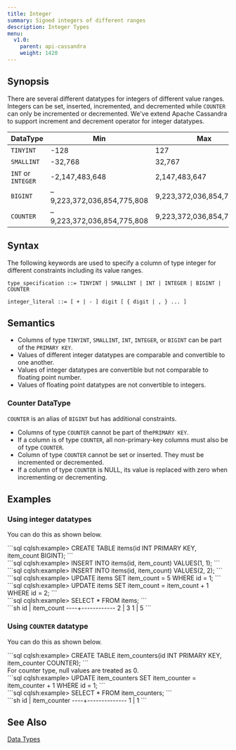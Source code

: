 ```yaml
---
title: Integer
summary: Signed integers of different ranges
description: Integer Types
menu:
  v1.0:
    parent: api-cassandra
    weight: 1420
---
```


## Synopsis
There are several different datatypes for integers of different value ranges. Integers can be set, inserted, incremented, and decremented while `COUNTER` can only be incremented or decremented. We've extend Apache Cassandra to support increment and decrement operator for integer datatypes.

DataType | Min | Max |
---------|-----|-----|
`TINYINT` | -128 | 127 |
`SMALLINT` | -32,768 | 32,767 |
`INT` or `INTEGER` | -2,147,483,648 | 2,147,483,647 |
`BIGINT` | –9,223,372,036,854,775,808 | 9,223,372,036,854,775,807 |
`COUNTER` | –9,223,372,036,854,775,808 | 9,223,372,036,854,775,807 |

## Syntax
The following keywords are used to specify a column of type integer for different constraints including its value ranges.

```
type_specification ::= TINYINT | SMALLINT | INT | INTEGER | BIGINT | COUNTER

integer_literal ::= [ + | - ] digit [ { digit | , } ... ]
```

## Semantics

- Columns of type `TINYINT`, `SMALLINT`, `INT`, `INTEGER`, or `BIGINT` can be part of the `PRIMARY KEY`.
- Values of different integer datatypes are comparable and convertible to one another.
- Values of integer datatypes are convertible but not comparable to floating point number.
- Values of floating point datatypes are not convertible to integers.

### Counter DataType
`COUNTER` is an alias of `BIGINT` but has additional constraints.

- Columns of type `COUNTER` cannot be part of the`PRIMARY KEY`.
- If a column is of type `COUNTER`, all non-primary-key columns must also be of type `COUNTER`.
- Column of type `COUNTER` cannot be set or inserted. They must be incremented or decremented.
- If a column of type `COUNTER` is NULL, its value is replaced with zero when incrementing or decrementing.

## Examples

### Using integer datatypes

You can do this as shown below.
<div class='copy separator-gt'>
```sql
cqlsh:example> CREATE TABLE items(id INT PRIMARY KEY, item_count BIGINT);
```
</div>
<div class='copy separator-gt'>
```sql
cqlsh:example> INSERT INTO items(id, item_count) VALUES(1, 1);
```
</div>
<div class='copy separator-gt'>
```sql
cqlsh:example> INSERT INTO items(id, item_count) VALUES(2, 2);
```
</div>
<div class='copy separator-gt'>
```sql
cqlsh:example> UPDATE items SET item_count = 5 WHERE id = 1;
```
</div>
<div class='copy separator-gt'>
```sql
cqlsh:example> UPDATE items SET item_count = item_count + 1 WHERE id = 2;
```
</div>
<div class='copy separator-gt'>
```sql
cqlsh:example> SELECT * FROM items;
```
</div>
```sh
 id | item_count
----+------------
  2 |          3
  1 |          5
```

### Using `COUNTER` datatype

You can do this as shown below.
<div class='copy separator-gt'>
```sql
cqlsh:example> CREATE TABLE item_counters(id INT PRIMARY KEY, item_counter COUNTER);
```
</div>
For counter type, null values are treated as 0.
<div class='copy separator-gt'>
```sql
cqlsh:example> UPDATE item_counters SET item_counter = item_counter + 1 WHERE id = 1;
```
</div>
<div class='copy separator-gt'>
```sql
cqlsh:example> SELECT * FROM item_counters;
```
</div>
```sh
 id | item_counter
----+--------------
  1 |            1
```

## See Also

[Data Types](..#datatypes)
